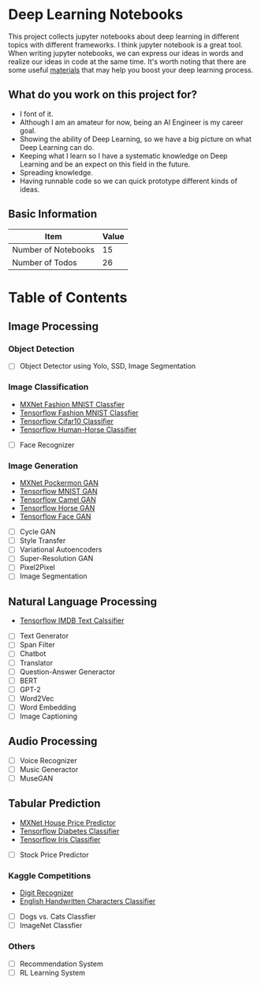 # Deep Learning Notebooks
This project collects jupyter notebooks about deep learning in different topics with different frameworks. I think jupyter notebook is a great tool. When writing jupyter notebooks, we can express our ideas in words and realize our ideas in code at the same time. It's worth noting that there are some useful [materials](https://github.com/LoniQin/deep_learning_notebooks/blob/master/materials.md) that may help you boost your deep learning process.
## What do you work on this project for?
- I font of it.
- Although I am an amateur for now, being an AI Engineer is my career goal.
- Showing the ability of Deep Learning, so we have a big picture on what Deep Learning can do.
- Keeping what I learn so I have a systematic knowledge on Deep Learning and be an expect on this field in the future.
- Spreading knowledge.
- Having runnable code so we can quick prototype different kinds of ideas.
## Basic Information
|  Item   | Value  |
|  ----  | ----  |
| Number of Notebooks  | 15 |
| Number of Todos  | 26 |
# Table of Contents

## Image Processing

### Object Detection
- [ ] Object Detector using Yolo, SSD, Image Segmentation
### Image Classification
- [MXNet Fashion MNIST Classfier](https://github.com/LoniQin/deep_learning_notebooks/blob/master/mxnet/fashion_mnist.ipynb)
- [Tensorflow Fashion MNIST Classfier](https://github.com/LoniQin/deep_learning_notebooks/blob/master/tensorflow/fashion_mnist.ipynb)
- [Tensorflow Cifar10 Classifier](https://github.com/LoniQin/deep_learning_notebooks/blob/master/tensorflow/cifar10_classifier.ipynb)
- [Tensorflow Human-Horse Classifier](https://github.com/LoniQin/deep_learning_notebooks/blob/master/tensorflow/Human_Horse_Classifier.ipynb)
- [ ] Face Recognizer
### Image Generation
- [MXNet Pockermon GAN](https://github.com/LoniQin/deep_learning_notebooks/blob/master/mxnet/DCGAN_Pockermon_Generator.ipynb)
- [Tensorflow MNIST GAN](https://github.com/LoniQin/deep_learning_notebooks/blob/master/tensorflow/MNIST_WGAN.ipynb)
- [Tensorflow Camel GAN](https://github.com/LoniQin/deep_learning_notebooks/blob/master/tensorflow/CamelGAN.ipynb)
- [Tensorflow Horse GAN](https://github.com/LoniQin/deep_learning_notebooks/blob/master/tensorflow/Horse_WGAN.ipynb)
- [Tensorflow Face GAN](https://github.com/LoniQin/deep_learning_notebooks/blob/master/tensorflow/Face_WGAN.ipynb)
- [ ] Cycle GAN
- [ ] Style Transfer
- [ ] Variational Autoencoders
- [ ] Super-Resolution GAN
- [ ] Pixel2Pixel
- [ ] Image Segmentation
## Natural Language Processing
- [Tensorflow IMDB Text Calssifier](https://github.com/LoniQin/deep_learning_notebooks/blob/master/tensorflow/tensorflow_imdb_classifier.ipynb)
- [ ] Text Generator
- [ ] Span Filter
- [ ] Chatbot
- [ ] Translator
- [ ] Question-Answer Generactor
- [ ] BERT
- [ ] GPT-2
- [ ] Word2Vec
- [ ] Word Embedding
- [ ] Image Captioning
## Audio Processing
- [ ] Voice Recognizer
- [ ] Music Generactor
- [ ] MuseGAN
## Tabular Prediction
- [MXNet House Price Predictor](https://github.com/LoniQin/deep_learning_notebooks/blob/master/mxnet/House_Price_Predictor.ipynb)
- [Tensorflow Diabetes Classifier](https://github.com/LoniQin/deep_learning_notebooks/blob/master/tensorflow/diabetes_classifier.ipynb)
- [Tensorflow Iris Classifier](https://github.com/LoniQin/deep_learning_notebooks/blob/master/tensorflow/iris_classifier.ipynb)
- [ ] Stock Price Predictor
### Kaggle Competitions
- [Digit Recognizer](https://github.com/LoniQin/deep_learning_notebooks/blob/master/tensorflow/Kaggle_Competition_Digit_Recognizer.ipynb)
- [English Handwritten Characters Classifier](https://github.com/LoniQin/deep_learning_notebooks/blob/master/tensorflow/English_Handwritten_Characters_Classifier.ipynb)
- [ ]  Dogs vs. Cats Classfier
- [ ]  ImageNet Classfier
### Others
- [ ] Recommendation System
- [ ] RL Learning System
